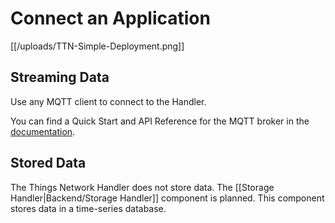 # Connect an Application

[[/uploads/TTN-Simple-Deployment.png]]

## Streaming Data

Use any MQTT client to connect to the Handler.

You can find a Quick Start and API Reference for the MQTT broker in the [documentation](https://www.thethingsnetwork.org/docs/mqtt/).

## Stored Data

The Things Network Handler does not store data. The [[Storage Handler|Backend/Storage Handler]] component is planned. This component stores data in a time-series database.